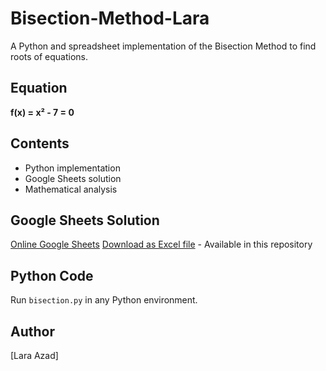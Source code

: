 # Bisection-Method-Lara
A Python and spreadsheet implementation of the Bisection Method to find roots of equations.

## Equation
**f(x) = x² - 7 = 0**

## Contents
- Python implementation
- Google Sheets solution
- Mathematical analysis

## Google Sheets Solution
[Online Google Sheets](https://docs.google.com/spreadsheets/d/1vHhBgQESPLEN5L29Wkopfbh6ulUUzQGuc3TporY5wjc/edit?usp=sharing)
[Download as Excel file](https://github.com/Laraazad/Finding-root-using-Bisection-Lara/blob/main/Bisection%20Method-Lara.xlsx) - Available in this repository

## Python Code
Run `bisection.py` in any Python environment.

## Author
[Lara Azad]
